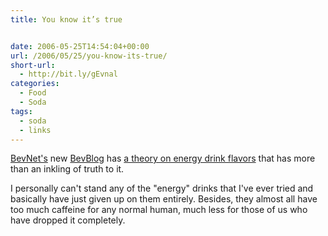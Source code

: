 ```yaml
---
title: You know it’s true


date: 2006-05-25T14:54:04+00:00
url: /2006/05/25/you-know-its-true/
short-url:
  - http://bit.ly/gEvnal
categories:
  - Food
  - Soda
tags:
  - soda
  - links
---
```

<a href="http://www.bevnet.com">BevNet's</a> new <a href="http://www.bevnet.com/bevblog">BevBlog</a> has <a href="http://www.bevnet.com/bevblog/2006/05/theory-on-energy-drink-flavors.html">a theory on energy drink flavors</a> that has more than an inkling of truth to it.

I personally can't stand any of the "energy" drinks that I've ever tried and basically have just given up on them entirely. Besides, they almost all have too much caffeine for any normal human, much less for those of us who have dropped it completely.